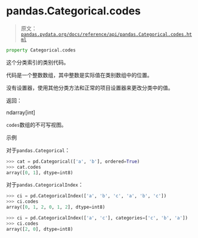 # pandas.Categorical.codes

> 原文：[`pandas.pydata.org/docs/reference/api/pandas.Categorical.codes.html`](https://pandas.pydata.org/docs/reference/api/pandas.Categorical.codes.html)

```py
property Categorical.codes
```

这个分类索引的类别代码。

代码是一个整数数组，其中整数是实际值在类别数组中的位置。

没有设置器，使用其他分类方法和正常的项目设置器来更改分类中的值。

返回：

ndarray[int]

`codes`数组的不可写视图。

示例

对于`pandas.Categorical`：

```py
>>> cat = pd.Categorical(['a', 'b'], ordered=True)
>>> cat.codes
array([0, 1], dtype=int8) 
```

对于`pandas.CategoricalIndex`：

```py
>>> ci = pd.CategoricalIndex(['a', 'b', 'c', 'a', 'b', 'c'])
>>> ci.codes
array([0, 1, 2, 0, 1, 2], dtype=int8) 
```

```py
>>> ci = pd.CategoricalIndex(['a', 'c'], categories=['c', 'b', 'a'])
>>> ci.codes
array([2, 0], dtype=int8) 
```
